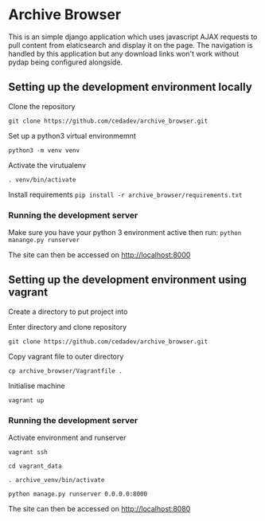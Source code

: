 # Archive Browser

This is an simple django application which uses javascript AJAX requests to pull content from elaticsearch and display it on the page. The navigation is handled by this application but any download links won't work without pydap being configured alongside.

## Setting up the development environment locally

Clone the repository

`git clone https://github.com/cedadev/archive_browser.git`

Set up a python3 virtual environmemnt

`python3 -m venv venv`

Activate the virutualenv

`. venv/bin/activate`

Install requirements
`pip install -r archive_browser/requirements.txt`

### Running the development server

Make sure you have your python 3 environment active then run:
`python manange.py runserver`

The site can then be accessed on [http://localhost:8000](http://localhost:8000)


## Setting up the development environment using vagrant

Create a directory to put project into

Enter directory and clone repository

`git clone https://github.com/cedadev/archive_browser.git`

Copy vagrant file to outer directory

`cp archive_browser/Vagrantfile .`

Initialise machine

`vagrant up`

### Running the development server

Activate environment and runserver

`vagrant ssh`

`cd vagrant_data`

`. archive_venv/bin/activate`

`python manage.py runserver 0.0.0.0:8000`

The site can then be accessed on [http://localhost:8080](http://localhost:8080)


